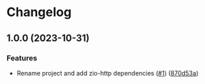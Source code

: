 # Changelog

## 1.0.0 (2023-10-31)


### Features

* Rename project and add zio-http dependencies ([#1](https://github.com/kevchuang/zio-backend-template/issues/1)) ([870d53a](https://github.com/kevchuang/zio-backend-template/commit/870d53a1204bb57469e85fd3d2fcd687b08dbb31))
